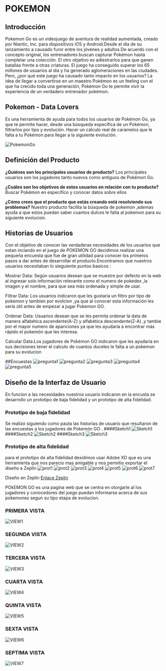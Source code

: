 # POKEMON 
## Introducción
Pokemon Go es un videojuego de aventura de realidad aumentada, creado por Niantic, Inc. para dispositivos iOS y Android.Desde el día de su lanzamiento a causado furor entre los jóvenes y adultos.De acuerdo con el concepto original, los entrenadores buscan capturar Pokémon hasta completar una colección. El otro objetivo es adiestrarlos para que ganen batallas frente a otras criaturas. El juego ha conseguido superar los 65 millones de usuarios al día y ha generado aglomeraciones en las ciudades. Pero, ¿por qué este juego ha causado tanto impacto en los usuarios? La idea de llegar a convertirse en un maestro Pokémon es un feeling con el que ha crecido toda una generación, Pokémon Go te permite vivir la experiencia de un verdadero entrenador pokémon.

## Pokemon - Data Lovers 
Es una herramienta de ayuda para todos los usuarios de Pokémon Go, ya que te permite hacer, desde una búsqueda específica de un Pokémon, filtrarlos por tipo y evolución. Hacer un cálculo real de caramelos que le falta a tu Pokémon para llegar a la siguiente evolución.

![PokemonGo](src/img/Slider3.jpg)

## Definición del Producto

**¿Quiénes son los principales usuarios de producto?**
Los principales usuarios son los jugadores tanto nuevos como antiguos de Pokémon Go.

**¿Cuáles son los objetivos de estos usuarios en relación con tu producto?**
Buscar Pokémon en específico y conocer datos sobre ellos 

**¿Cómo crees que el producto que estás creando está resolviendo sus problemas?**
Nuestro producto facilíta la búsqueda de pokemon ,ademas ayuda a que estos puedan saber cuantos dulces le falta al pokemon para su siguiente evolucion.

## Historias de Usuarios
Con el objetivo de conocer las verdaderas necesidades de los usuarios que estan inciando en el juego de  POKEMON GO decidimos realizar una pequeña encuesta que fue de gran utilidad para conocer los primeros pasos a dar antes de desarrollar el producto.Encontramos que nuestros usuarios necesitaban lo sieguiente puntos basicos :

Mostrar Data: Según usuarios desean que se muestre por defecto en la web al ingresar solo información relevante como el numero de pokedex ,la imagen y el nombre, para que sea más ordenada y simple de usar.

Filtrar Data: Los usuarios indicaron que les gustaría un filtro por tipo de pokemon y tambien por evolcion ,ya que al conocer esta información les sería útil antes de empezar a jugar Pokemon GO.

Ordenar Data: Usuarios desean que se les permita ordenar la data de manera alfabética ascendente(A-Z) y alfabética descendente(Z-A) ,y tambie por el mayor numero de apariciones  ya que les ayudaría a encontrar más rápido el pokemón que les interesa.

Calcular Data:Los jugadores de Pokémon GO indicaron que les ayudaría en sus decisiones tener el calculo de cuantos duceles le falta a un pokemon para su evolucion

##Encuestas 
![pregunta1](src/img/pregunta1.png)
![pregunta2](src/img/pregunta2.png)
![pregunta3](src/img/pregunta3.png)
![pregunta4](src/img/pregunta4.png)
![pregunta5](src/img/pregunta5.png)

## Diseño de la Interfaz de Usuario
En funcion a las necesidades nuestros usuario indicaron en la encusta se desarrollo un prototipo de baja fidelidad y un prototipo de alta fidelidad.

### Prototipo de baja fidelidad
Se realizó siguiendo como pauta las historias de usuario que resultaron de las encuestas a los jugadores de Pokemón GO .
####Sketch1
![Sketch1](src/img/sketch1.jpg)
####Sketch2
![Sketch2](src/img/sketch2.jpg)
####Sketch3
![Sketch3](src/img/sketch3.jpg)

### Prototipo de alta fidelidad
para el prototipo de alta fidelidad desidimos usar Adobe XD que es una herramienta que nos parecio mas amigable y nos permitio exportar el diseño a Zeplin
![prot1](src/img/prot1.png)
![prot2](src/img/prot2.png)
![prot3](src/img/prot3.png)
![prot4](src/img/prot4.png)
![prot5](src/img/prot5.png)
![prot6](src/imgprot6.png)
![prot7](src/img/prot7.png)

Diseño en Zeplin [Enlace Zeplin](https://zpl.io/bLP84JB)

POkEMON GO es una pagina web que se centra en otorgarle al los jugadores y conocedores del juego puedan informarse acerca de sus pokemones segun su tipo etapa de evolucion.
### PRIMERA VISTA
![VIEW1](src/img/view1.png)
### SEGUNDA VISTA
![VIEW2](src/img/view2.png)
### TERCERA VISTA
![VIEW3](src/img/view3.png)
### CUARTA VISTA
![VIEW4](src/img/view4.png)
### QUINTA VISTA
![VIEW5](src/img/view5.png)
### SEXTA VISTA
![VIEW6](src/img/view6.png)
### SEPTIMA VISTA
![VIEW7](src/img/view7.png)




